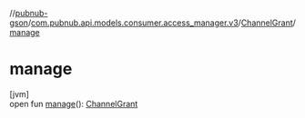 //[pubnub-gson](../../../index.md)/[com.pubnub.api.models.consumer.access_manager.v3](../index.md)/[ChannelGrant](index.md)/[manage](manage.md)

# manage

[jvm]\
open fun [manage](manage.md)(): [ChannelGrant](index.md)
